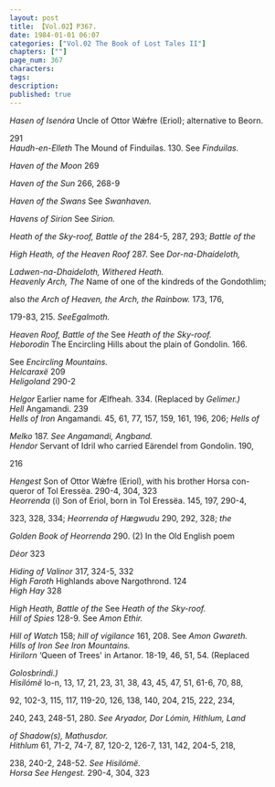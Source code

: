 ```yaml
---
layout: post
title: 【Vol.02】P367.
date: 1984-01-01 06:07
categories: ["Vol.02 The Book of Lost Tales II"]
chapters: [""]
page_num: 367
characters: 
tags: 
description: 
published: true
---
```


<p style="text-indent: 0;">
<I>Hasen of Isenóra   </I>Uncle of Ottor Wǽfre (Eriol); alternative to Beorn.
</p>

291<BR><I>Haudh-en-Elleth    </I>The Mound of Finduilas. 130. See <I>Finduilas.</I>

<I>Haven of the Moon    </I>269

<I>Haven of the Sun     </I>266, 268-9

<I>Haven of the Swans    </I>See <I>Swanhaven.</I>

<I>Havens of Sirion     </I>See <I>Sirion.</I>

<I>Heath of the Sky-roof, Battle of the </I>284-5, 287, 293; <I>Battle of the</I>

<I>High Heath,  of the Heaven Roof </I>287. See <I>Dor-na-Dhaideloth,</I>

<I>Ladwen-na-Dhaideloth, Withered Heath.<BR>Heavenly Arch, The     </I>Name of one of the kindreds of the Gondothlim;

also   <I>the Arch   of Heaven,   the Arch,   the  Rainbow.   </I>173, 176,

179-83, 215. <I>SeeEgalmoth.</I>

<I>Heaven Roof, Battle of the     </I>See <I>Heath of the Sky-roof.<BR>Heborodin     </I>The Encircling Hills about the plain of Gondolin. 166.

See <I>Encircling Mountains.<BR>Helcaraxë   </I>209<BR><I>Heligoland    </I>290-2

<I>Helgor    </I>Earlier name for Ælfheah. 334. (Replaced by <I>Gelimer.)<BR>Hell    </I>Angamandi. 239<BR><I>Hells of Iron    </I>Angamandi. 45, 61, 77, 157, 159, 161, 196, 206; <I>Hells of</I>

<I>Melko </I>187. <I>See Angamandi, Angband.<BR>Hendor    </I>Servant of Idril who carried Eärendel from Gondolin. 190,

216

<I>Hengest       </I>Son of Ottor Wǽfre (Eriol), with his brother Horsa con- <BR>queror of Tol Eressëa. 290-4, 304, 323<BR><I>Heorrenda     </I>(i) Son of Eriol, born in Tol Eressëa. 145, 197, 290-4,

323, 328, 334; <I>Heorrenda   of Hægwudu </I>290, 292, 328; <I>the</I>

<I>Golden Book of Heorrenda  </I>290. (2) In the Old  English poem

<I>Déor </I>323

<I>Hiding of Valinor    </I>317, 324-5, 332<BR><I>High Faroth     </I>Highlands above Nargothrond. 124<BR><I>High Hay    </I>328

<I>High Heath, Battle of the    </I>See <I>Heath of the Sky-roof.<BR>Hill of Spies     </I>128-9. See <I>Amon Ethir.</I>

<I>Hill of Watch     </I>158; <I>hill of vigilance </I>161, 208. See <I>Amon Gwareth.<BR>Hills of Iron     See Iron Mountains.<BR>Hirilorn    </I>‘Queen of Trees' in Artanor. 18-19, 46, 51, 54. (Replaced

<I>Golosbrindi.)<BR>Hisilómë   </I>lo-n, 13, 17, 21, 23, 31, 38, 43, 45, 47, 51, 61-6, 70, 88,

92, 102-3, 115, 117, 119-20, 126, 138, 140, 204, 215, 222, 234,

240, 243, 248-51, 280. <I>See Aryador, Dor Lómin, Hithlum,   Land</I>

<I>of Shadow(s), Mathusdor.<BR>Hithlum    </I>61, 71-2, 74-7, 87, 120-2, 126-7, 131, 142, 204-5, 218,

238, 240-2, 248-52. <I>See Hisilómë.<BR>Horsa     See Hengest. </I>290-4, 304, 323

